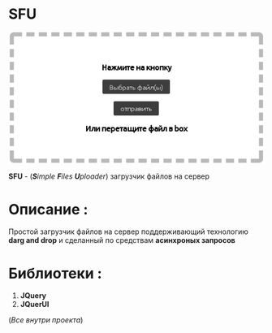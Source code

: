 # SFU
![Изображение](https://github.com/Onlyprogrammer/SFU/blob/master/image.png "Main picture")

**SFU** - (***S**imple **F**iles **U**ploader*) загрузчик файлов на сервер 
# Описание :
Простой загрузчик файлов на сервер поддерживающий технологию **darg and drop** и сделанный по средствам **асинхроных запросов**
# Библиотеки :
1. **JQuery**
2. **JQuerUI**

(*Все внутри проекта*)

